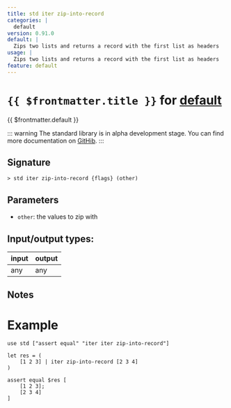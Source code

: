 ```yaml
---
title: std iter zip-into-record
categories: |
  default
version: 0.91.0
default: |
  Zips two lists and returns a record with the first list as headers
usage: |
  Zips two lists and returns a record with the first list as headers
feature: default
---
```

<!-- This file is automatically generated. Please edit the command in https://github.com/nushell/nushell instead. -->

# `{{ $frontmatter.title }}` for [default](/commands/categories/default.md)

<div class='command-title'>{{ $frontmatter.default }}</div>


::: warning
The standard library is in alpha development stage. You can find more documentation on [GitHib](https://github.com/nushell/nushell/tree/main/crates/nu-std).
:::
## Signature

```> std iter zip-into-record {flags} (other)```

## Parameters

 -  `other`: the values to zip with


## Input/output types:

| input | output |
| ----- | ------ |
| any   | any    |

## Notes
# Example
```nu
use std ["assert equal" "iter iter zip-into-record"]

let res = (
    [1 2 3] | iter zip-into-record [2 3 4]
)

assert equal $res [
    [1 2 3];
    [2 3 4]
]
```